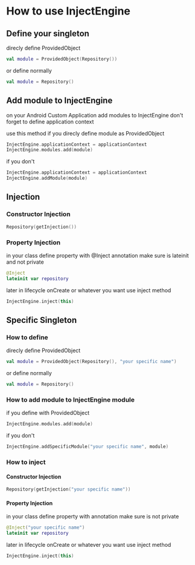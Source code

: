 # How to use InjectEngine
## Define your singleton
direcly define ProvidedObject
```kotlin
val module = ProvidedObject(Repository())
```
or define normally
```kotlin
val module = Repository()
```
## Add module to InjectEngine
on your Android Custom Application add modules to InjectEngine don't forget to define application context

use this method if you direcly define module as ProvidedObject
```kotlin
InjectEngine.applicationContext = applicationContext
InjectEngine.modules.add(module)
```

if you don't
```kotlin
InjectEngine.applicationContext = applicationContext
InjectEngine.addModule(module)
```
## Injection
### Constructor Injection
```kotlin
Repository(getInjection())
```
### Property Injection
in your class define property with @Inject annotation make sure is lateinit and not private
```kotlin
@Inject
lateinit var repository
```
later in lifecycle onCreate or whatever you want use inject method
```kotlin
InjectEngine.inject(this)
```

## Specific Singleton
### How to define
direcly define ProvidedObject
```kotlin
val module = ProvidedObject(Repository(), "your specific name")
```
or define normally
```kotlin
val module = Repository()
```
### How to add module to InjectEngine module
if you define with ProvidedObject
```kotlin
InjectEngine.modules.add(module)
```

if you don't
```kotlin
InjectEngine.addSpecificModule("your specific name", module)
```

### How to inject
#### Constructor Injection
```kotlin
Repository(getInjection("your specific name"))
```
#### Property Injection
in your class define property with annotation make sure is not private
```kotlin
@Inject("your specific name")
lateinit var repository
```
later in lifecycle onCreate or whatever you want use inject method
```kotlin
InjectEngine.inject(this)
```